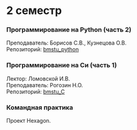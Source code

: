 # 2 семестр

### Программирование на Python (часть 2)
Преподаватель: Борисов С.В., Кузнецова О.В.  
Репозиторий: [bmstu_python](https://github.com/Winterpuma/bmstu_python/tree/master/2_semester)

### Программирование на Си (часть 1)
Лектор: Ломовской И.В.  
Преподаватель: Рогозин Н.О.  
Репозиторий: [bmstu_C](https://github.com/Winterpuma/bmstu_C/tree/master/2_sem)

### Командная практика
Проект Hexagon.
